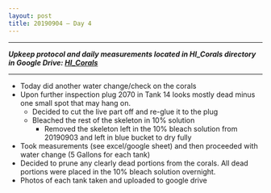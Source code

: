 ```yaml
---
layout: post
title: 20190904 – Day 4
---
```


---
***Upkeep protocol and daily measurements located in HI_Corals directory in Google Drive: [HI_Corals](https://drive.google.com/drive/u/1/folders/1Dxil5Lj1ynvuIuGDWx9_AyqkdplIcCZQ)***

---

- Today did another water change/check on the corals  
- Upon further inspection plug 2070 in Tank 14 looks mostly dead minus one small spot that may hang on.  
    - Decided to cut the live part off and re-glue it to the plug  
    - Bleached the rest of the skeleton in 10% solution  
        - Removed the skeleton left in the 10% bleach solution from 20190903 and left in blue bucket to dry fully  
- Took measurements (see excel/google sheet) and then proceeded with water change (5 Gallons for each tank)  
- Decided to prune any clearly dead portions from the corals. All dead portions were placed in the 10% bleach solution overnight.  
- Photos of each tank taken and uploaded to google drive
